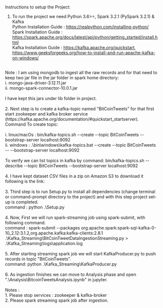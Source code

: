 Instructions to setup the Project:
1. To run the project we need Python 3.6>=, Spark 3.2.1 (PySpark 3.2.1) & Kafka <br/>
    Python Installation Guide : https://realpython.com/installing-python/ <br/>
    Spark Installation Guide : https://spark.apache.org/docs/latest/api/python/getting_started/install.html <br/>
    Kafka Installation Guide : https://kafka.apache.org/quickstart, https://www.geeksforgeeks.org/how-to-install-and-run-apache-kafka-on-windows/ <br/>
 <br/>
    Note : I am using mongodb to ingest all the raw records and for that need to keep two jar file in the jar folder in spark home directory: <br/>
            i.  mongo-java-driver-3.12.11.jar <br/>
            ii. mongo-spark-connector-10.0.1.jar <br/>
     <br/>
    I have kept this jars under lib folder in project. <br/>
 <br/>
2. Next step is to create a kafka-topic named "BitCoinTweets" for that first start zookeeper and kafka broker service (https://kafka.apache.org/documentation/#quickstart_startserver). <br/>
    Command To create topic: <br/>
 <br/>
    i. linux/macOs : bin/kafka-topics.sh --create --topic BitCoinTweets --bootstrap-server localhost:9092 <br/>
    ii. windows : .\bin\windows\kafka-topics.bat --create --topic BitCoinTweets -- --bootstrap-server localhost:9092 <br/>
 <br/>
To verify we can list topics in kafka by command: bin/kafka-topics.sh --describe --topic BitCoinTweets --bootstrap-server localhost:9092 <br/>
 <br/>
4. I have kept dataset CSV files in a zip on Amazon S3 to download it following is the link: <br/>
     <br/>
3. Third step is to run Setup.py to install all dependencies (change terminal or command-prompt directory to the project) and with this step project set-up is completed.  <br/>
    command : python .\Setup.py <br/>
 <br/>
4. Now, First we will run spark-streaming job using spark-submit, with following command. <br/>
    command : spark-submit --packages org.apache.spark:spark-sql-kafka-0-10_2.12:3.1.2,org.apache.kafka:kafka-clients:2.8.1 .\Kafka_Streaming\BitCoinTweetDataIngestionStreaming.py > .\Kafka_Streaming\logs\application.log  <br/>
 <br/>
5. After starting streaming spark job we will start KafkaProducer.py to push records in topic "BitCoinTweets". <br/>
    command: python .\Kafka_Streaming\KafkaProducer.py  <br/>
 <br/>
6. As ingestion finishes we can move to Analysis phase and open ".\Analysis\BitcoinTweetsAnalysis.ipynb" in  jupyter. <br/>
 <br/>
Notes : <br/>
1. Please stop services : zookeeper & kafka-broker <br/>
2. Please spark streaming spark job after ingestion. <br/>
 <br/>
